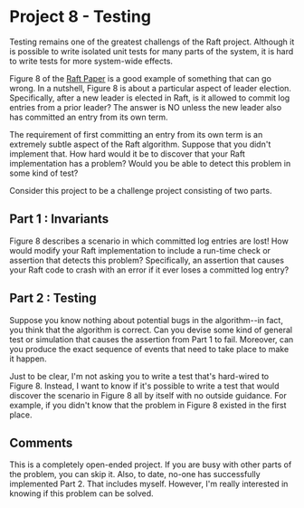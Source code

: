 # Project 8 - Testing

Testing remains one of the greatest challengs of the Raft project.  Although
it is possible to write isolated unit tests for many parts of the system,
it is hard to write tests for more system-wide effects.

Figure 8 of the [Raft Paper](https://raft.github.io/raft.pdf) is a
good example of something that can go wrong.  In a nutshell, Figure 8
is about a particular aspect of leader election.  Specifically, after
a new leader is elected in Raft, is it allowed to commit log entries
from a prior leader?  The answer is NO unless the new leader also has
committed an entry from its own term.

The requirement of first committing an entry from its own term is an
extremely subtle aspect of the Raft algorithm. Suppose that you didn't
implement that.  How hard would it be to discover that your Raft
implementation has a problem?  Would you be able to detect this
problem in some kind of test?

Consider this project to be a challenge project consisting of two parts.

## Part 1 : Invariants

Figure 8 describes a scenario in which committed log entries are lost!  How would
modify your Raft implementation to include a run-time check or assertion that
detects this problem?  Specifically, an assertion that causes your
Raft code to crash with an error if it ever loses a committed log entry?

## Part 2 : Testing

Suppose you know nothing about potential bugs in the algorithm--in fact, you
think that the algorithm is correct.   Can you devise some kind of general
test or simulation that causes the assertion from Part 1 to fail.  Moreover,
can you produce the exact sequence of events that need to take place
to make it happen.

Just to be clear, I'm not asking you to write a test that's hard-wired
to Figure 8. Instead, I want to know if it's possible to write a test
that would discover the scenario in Figure 8 all by itself with no
outside guidance.  For example, if you didn't know that the problem in
Figure 8 existed in the first place.

## Comments

This is a completely open-ended project.  If you are busy with other parts of the
problem, you can skip it.   Also, to date, no-one has successfully implemented
Part 2.  That includes myself.   However, I'm really interested in knowing
if this problem can be solved.







